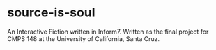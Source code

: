 source-is-soul
==============

An Interactive Fiction written in Inform7. Written as the final project for CMPS 148 at the University of California, Santa Cruz.